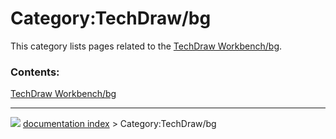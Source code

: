 # Category:TechDraw/bg
This category lists pages related to the [TechDraw Workbench/bg](TechDraw_Workbench/bg.md).

### Contents:

  
  [TechDraw Workbench/bg](TechDraw_Workbench/bg.md)



---
![](images/Right_arrow.png) [documentation index](../README.md) > Category:TechDraw/bg
